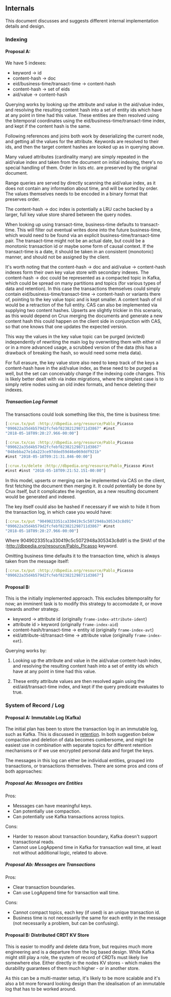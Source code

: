## Internals

This document discusses and suggests different internal implementation
details and design.

### Indexing

#### Proposal A:

We have 5 indexes:

* keyword -> id
* content-hash -> doc
* eid/business-time/transact-time -> content-hash
* content-hash -> set of eids
* aid/value -> content-hash

Querying works by looking up the attribute and value in the aid/value
index, and resolving the resulting content hash into a set of entity
ids which have at any point in time had this value. These entities are
then resolved using the bitemporal coordinates using the
eid/business-time/transact-time index, and kept if the content hash is
the same.

Following references and joins both work by deserializing the current
node, and getting all the values for the attribute. Keywords are
resolved to their ids, and then the target content hashes are looked
up as in querying above.

Many valued attributes (cardinality many) are simply repeated in the
aid/value index and taken from the document on initial indexing,
there's no special handling of them. Order in lists etc. are preserved
by the original document.

Range queries are served by directly scanning the aid/value index, as
it does not contain any information about time, and will be sorted by
order. The values themselves needs to be encoded in a binary format
that preserves order.

The content-hash -> doc index is potentially a LRU cache backed by a
larger, full key value store shared between the query nodes.

When looking up using transact-time, business-time defaults to
transact-time. This will filter out eventual writes done into the
future business-time, which would need to be found via an explicit
business-time/transact-time pair. The transact-time might not be an
actual date, but could be a monotonic transaction id or maybe some
form of causal context. If the transact-time is a date, it should be
taken in an consistent (monotonic) manner, and should not be assigned
by the client.

It's worth noting that the content-hash -> doc and aid/value ->
content-hash indexes form their own key value store with secondary
indexes. The content-hash -> doc could be represented as a compacted
topic in Kafka, which could be spread on many partitions and topics
(for various types of data and retention). In this case the
transactions themselves could simply contain
eid/business-time/transact-time -> content-hash or variants there of,
pointing to the key value topic and is kept smaller. A content hash of
nil would be a retraction of the full entity. CAS can also be
implemented via supplying two content hashes. Upserts are slightly
trickier in this scenario, as this would depend on Crux merging the
documents and generate a new content hash this could happen on the
client side in conjunction with CAS, so that one knows that one
updates the expected version.

This way the values in the key value topic can be purged (evicted)
independently of rewriting the main log by overwriting them with
either nil or in a more advanced usage, a scrubbed version of the data
(this has a drawback of breaking the hash, so would need some meta
data).

For full erasure, the key value store also need to keep track of the
keys a content-hash have in the aid/value index, as these need to be
purged as well, but the set can conceivably change if the indexing
code changes. This is likely better dealt with via index migrations,
where the simplest case is to simply retire nodes using an old index
formats, and hence deleting their indexes.

##### Transaction Log Format

The transactions could look something like this, the time is business
time:

```clj
[:crux.tx/put :http://dbpedia.org/resource/Pablo_Picasso
"090622a35d4b579d2fcfebf823821298711d3867" #inst
"2018-05-18T09:20:27.966-00:00"]

[:crux.tx/cas :http://dbpedia.org/resource/Pablo_Picasso
"090622a35d4b579d2fcfebf823821298711d3867"
"048ebba27e1da223ce97dded59d46e069ddf921b"
#inst "2018-05-18T09:21:31.846-00:00"]

[:crux.tx/delete :http://dbpedia.org/resource/Pablo_Picasso #inst
#inst #inst "2018-05-18T09:21:52.151-00:00"]
```

In this model, upserts or merging can be implemented via CAS on the
client, first fetching the document then merging it. It could
potentially be done by Crux itself, but it complicates the ingestion,
as a new resulting document would be generated and indexed.

The key itself could also be hashed if necessary if we wish to hide it
from the transaction log, in which case you would have:

```clj
[:crux.tx/put "9049023351ca330419c5c5072948a305343c8d91"
"090622a35d4b579d2fcfebf823821298711d3867" #inst
"2018-05-18T09:20:27.966-00:00"]
```

Where 9049023351ca330419c5c5072948a305343c8d91 is the SHA1 of
the :http://dbpedia.org/resource/Pablo_Picasso keyword.

Omitting business time defaults it to the transaction time, which is
always taken from the message itself:

```clj
[:crux.tx/put :http://dbpedia.org/resource/Pablo_Picasso
"090622a35d4b579d2fcfebf823821298711d3867"]
```

#### Proposal B:

This is the initially implemented approach. This excludes
bitemporality for now; an imminent task is to modify this strategy to
accomodate it, or move towards another strategy.

* keyword -> attribute id (originally `frame-index-attribute-ident`)
* attribute id > keyword (originally `frame-index-aid`)
* content-hash/transact-time -> entity id (originally
  `frame-index-avt`)
* eid/attribute-id/transact-time -> attribute value (originally
  `frame-index-eat`).

Querying works by:

1) Looking up the attribute and value in the aid/value content-hash
index, and resolving the resulting content hash into a set of entity
ids which have at any point in time had this value.

2) These entity attribute values are then resolved again using the
eid/aid/transact-time index, and kept if the query predicate evaluates
to true.


### System of Record / Log

#### Proposal A: Immutable Log (Kafka)

The initial plan has been to store the transaction log in an immutable
log, such as Kafka. This is discussed in [retention](retention.md). In
both suggestion below compaction and deletion of data becomes
cumbersome, and might be easiest use in combination with separate
topics for different retention mechanisms or if we use encrypted
personal data and forget the keys.

The messages in this log can either be individual entities, grouped
into transactions, or transactions themselves. There are some pros and
cons of both approaches:

##### Proposal Aa: Messages are Entities

Pros:
 + Messages can have meaningful keys.
 + Can potentially use compaction.
 + Can potentially use Kafka transactions across topics.

Cons:
 + Harder to reason about transaction boundary, Kafka doesn't support
   transactional reads.
 + Cannot use LogAppend time in Kafka for transaction wall
   time, at least not without additional logic, related to above.

##### Proposal Ab: Messages are Transactions

Pros:
 + Clear transaction boundaries.
 + Can use LogAppend time for transaction wall time.

Cons:
 + Cannot compact topics, each key (if used) is an unique transaction
   id.
 + Business time is not necessarily the same for each entity in the
   message (not necessarily a problem, but can be confusing).

#### Proposal B: Distributed CRDT KV Store

This is easier to modify and delete data from, but requires much more
engineering and is a departure from the log based design. While Kafka
might still play a role, the system of record of CRDTs must likely
live somewhere else. Either directly in the nodes KV stores - which
makes the durability guarantees of them much higher - or in another
store.

As this can be a multi-master setup, it's likely to be more scalable
and it's also a bit more forward looking design than the idealisation
of an immutable log that has to be worked around.
